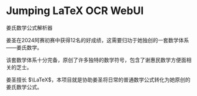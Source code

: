 # Jumping LaTeX OCR WebUI

姜氏数学公式解析器

姜圣在2024阿赛初赛中获得12名的好成绩，这需要归功于她独创的一套数学体系——姜氏数学。

该套数学体系十分完备，原创了许多独特的数学符号，包含了谢惠民数学方便面相关的芝士。

姜圣擅长 $\LaTeX$，本项目就是协助姜圣将日常的普通数学公式转化为她原创的姜氏数学公式。
